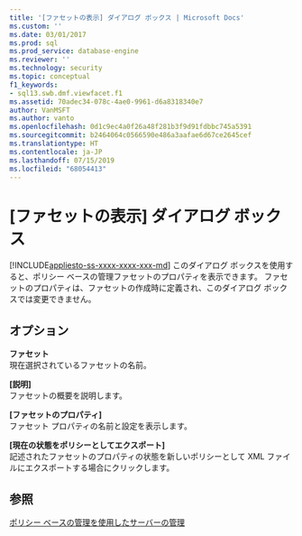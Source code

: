 ```yaml
---
title: '[ファセットの表示] ダイアログ ボックス | Microsoft Docs'
ms.custom: ''
ms.date: 03/01/2017
ms.prod: sql
ms.prod_service: database-engine
ms.reviewer: ''
ms.technology: security
ms.topic: conceptual
f1_keywords:
- sql13.swb.dmf.viewfacet.f1
ms.assetid: 70adec34-078c-4ae0-9961-d6a8318340e7
author: VanMSFT
ms.author: vanto
ms.openlocfilehash: 0d1c9ec4a0f26a48f281b3f9d91fdbbc745a5391
ms.sourcegitcommit: b2464064c0566590e486a3aafae6d67ce2645cef
ms.translationtype: HT
ms.contentlocale: ja-JP
ms.lasthandoff: 07/15/2019
ms.locfileid: "68054413"
---
```

# <a name="view-facets-dialog-box"></a>[ファセットの表示] ダイアログ ボックス
[!INCLUDE[appliesto-ss-xxxx-xxxx-xxx-md](../../includes/appliesto-ss-xxxx-xxxx-xxx-md.md)]
  このダイアログ ボックスを使用すると、ポリシー ベースの管理ファセットのプロパティを表示できます。 ファセットのプロパティは、ファセットの作成時に定義され、このダイアログ ボックスでは変更できません。  
  
## <a name="options"></a>オプション  
 **ファセット**  
 現在選択されているファセットの名前。  
  
 **[説明]**  
 ファセットの概要を説明します。  
  
 **[ファセットのプロパティ]**  
 ファセット プロパティの名前と設定を表示します。  
  
 **[現在の状態をポリシーとしてエクスポート]**  
 記述されたファセットのプロパティの状態を新しいポリシーとして XML ファイルにエクスポートする場合にクリックします。  
  
## <a name="see-also"></a>参照  
 [ポリシー ベースの管理を使用したサーバーの管理](../../relational-databases/policy-based-management/administer-servers-by-using-policy-based-management.md)  
  
  
